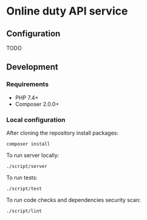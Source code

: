 # Online duty API service

## Configuration

TODO

## Development

### Requirements

- PHP 7.4+
- Composer 2.0.0+

### Local configuration

After cloning the repository install packages:

```commandline
composer install
```

To run server locally:

```commandline
./script/server
```

To run tests:

```commandline
./script/test
```

To run code checks and dependencies security scan:

```commandline
./script/lint
```
